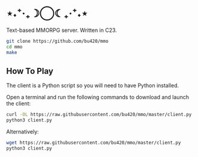 # ⋆˖⁺‧₊☽◯☾₊‧⁺˖⋆
Text-based MMORPG server. Written in C23.
```sh
git clone https://github.com/bu420/mmo
cd mmo
make
```

## How To Play
The client is a Python script so you will need to have Python installed.

Open a terminal and run the following commands to download and launch the client:
```sh
curl -OL https://raw.githubusercontent.com/bu420/mmo/master/client.py
python3 client.py
```

Alternatively:
```sh
wget https://raw.githubusercontent.com/bu420/mmo/master/client.py
python3 client.py
```